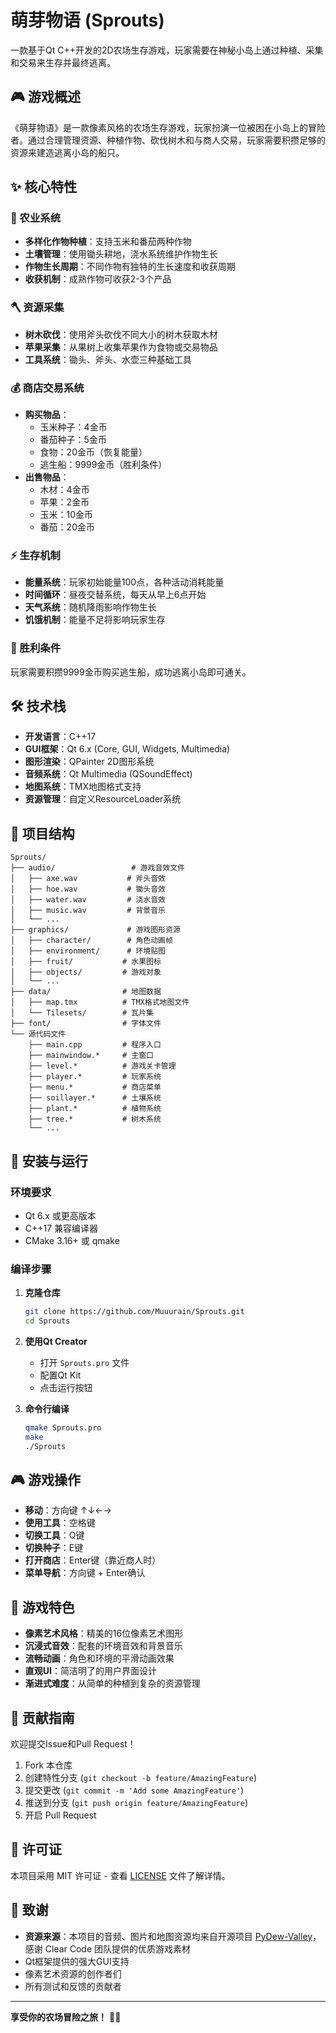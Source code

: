 # 萌芽物语 (Sprouts)

一款基于Qt C++开发的2D农场生存游戏，玩家需要在神秘小岛上通过种植、采集和交易来生存并最终逃离。

## 🎮 游戏概述

《萌芽物语》是一款像素风格的农场生存游戏，玩家扮演一位被困在小岛上的冒险者。通过合理管理资源、种植作物、砍伐树木和与商人交易，玩家需要积攒足够的资源来建造逃离小岛的船只。

## ✨ 核心特性

### 🌱 农业系统
- **多样化作物种植**：支持玉米和番茄两种作物
- **土壤管理**：使用锄头耕地，浇水系统维护作物生长
- **作物生长周期**：不同作物有独特的生长速度和收获周期
- **收获机制**：成熟作物可收获2-3个产品

### 🪓 资源采集
- **树木砍伐**：使用斧头砍伐不同大小的树木获取木材
- **苹果采集**：从果树上收集苹果作为食物或交易物品
- **工具系统**：锄头、斧头、水壶三种基础工具

### 💰 商店交易系统
- **购买物品**：
  - 玉米种子：4金币
  - 番茄种子：5金币
  - 食物：20金币（恢复能量）
  - 逃生船：9999金币（胜利条件）
- **出售物品**：
  - 木材：4金币
  - 苹果：2金币
  - 玉米：10金币
  - 番茄：20金币

### ⚡ 生存机制
- **能量系统**：玩家初始能量100点，各种活动消耗能量
- **时间循环**：昼夜交替系统，每天从早上6点开始
- **天气系统**：随机降雨影响作物生长
- **饥饿机制**：能量不足将影响玩家生存

### 🎯 胜利条件
玩家需要积攒9999金币购买逃生船，成功逃离小岛即可通关。

## 🛠️ 技术栈

- **开发语言**：C++17
- **GUI框架**：Qt 6.x (Core, GUI, Widgets, Multimedia)
- **图形渲染**：QPainter 2D图形系统
- **音频系统**：Qt Multimedia (QSoundEffect)
- **地图系统**：TMX地图格式支持
- **资源管理**：自定义ResourceLoader系统

## 📁 项目结构

```
Sprouts/
├── audio/                 # 游戏音效文件
│   ├── axe.wav           # 斧头音效
│   ├── hoe.wav           # 锄头音效
│   ├── water.wav         # 浇水音效
│   ├── music.wav         # 背景音乐
│   └── ...
├── graphics/             # 游戏图形资源
│   ├── character/        # 角色动画帧
│   ├── environment/      # 环境贴图
│   ├── fruit/           # 水果图标
│   ├── objects/         # 游戏对象
│   └── ...
├── data/                # 地图数据
│   ├── map.tmx          # TMX格式地图文件
│   └── Tilesets/        # 瓦片集
├── font/                # 字体文件
└── 源代码文件
    ├── main.cpp         # 程序入口
    ├── mainwindow.*     # 主窗口
    ├── level.*          # 游戏关卡管理
    ├── player.*         # 玩家系统
    ├── menu.*           # 商店菜单
    ├── soillayer.*      # 土壤系统
    ├── plant.*          # 植物系统
    ├── tree.*           # 树木系统
    └── ...
```

## 🚀 安装与运行

### 环境要求
- Qt 6.x 或更高版本
- C++17 兼容编译器
- CMake 3.16+ 或 qmake

### 编译步骤

1. **克隆仓库**
   ```bash
   git clone https://github.com/Muuurain/Sprouts.git
   cd Sprouts
   ```

2. **使用Qt Creator**
   - 打开 `Sprouts.pro` 文件
   - 配置Qt Kit
   - 点击运行按钮

3. **命令行编译**
   ```bash
   qmake Sprouts.pro
   make
   ./Sprouts
   ```

## 🎮 游戏操作

- **移动**：方向键 ↑↓←→
- **使用工具**：空格键
- **切换工具**：Q键
- **切换种子**：E键
- **打开商店**：Enter键（靠近商人时）
- **菜单导航**：方向键 + Enter确认

## 🎨 游戏特色

- **像素艺术风格**：精美的16位像素艺术图形
- **沉浸式音效**：配套的环境音效和背景音乐
- **流畅动画**：角色和环境的平滑动画效果
- **直观UI**：简洁明了的用户界面设计
- **渐进式难度**：从简单的种植到复杂的资源管理

## 🤝 贡献指南

欢迎提交Issue和Pull Request！

1. Fork 本仓库
2. 创建特性分支 (`git checkout -b feature/AmazingFeature`)
3. 提交更改 (`git commit -m 'Add some AmazingFeature'`)
4. 推送到分支 (`git push origin feature/AmazingFeature`)
5. 开启 Pull Request

## 📄 许可证

本项目采用 MIT 许可证 - 查看 [LICENSE](https://github.com/Muuurain/Sprouts/blob/main/LICENSE) 文件了解详情。

## 🙏 致谢

- **资源来源**：本项目的音频、图片和地图资源均来自开源项目 [PyDew-Valley](https://github.com/clear-code-projects/PyDew-Valley)，感谢 Clear Code 团队提供的优质游戏素材
- Qt框架提供的强大GUI支持
- 像素艺术资源的创作者们
- 所有测试和反馈的贡献者

---

**享受你的农场冒险之旅！** 🌾✨
        
